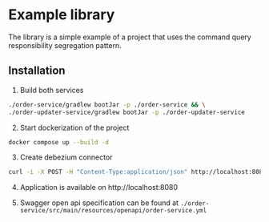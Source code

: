 # Example library
The library is a simple example of a project that uses the command query responsibility segregation pattern.

## Installation

1. Build both services
```bash
./order-service/gradlew bootJar -p ./order-service && \
./order-updater-service/gradlew bootJar -p ./order-updater-service
```

2. Start dockerization of the project
```bash
docker compose up --build -d
```

3. Create debezium connector
```bash
curl -i -X POST -H "Content-Type:application/json" http://localhost:8083/connectors/ -d @config/connectors/register-postgres.json
```

4. Application is available on http://localhost:8080

5. Swagger open api specification can be found at `./order-service/src/main/resources/openapi/order-service.yml`